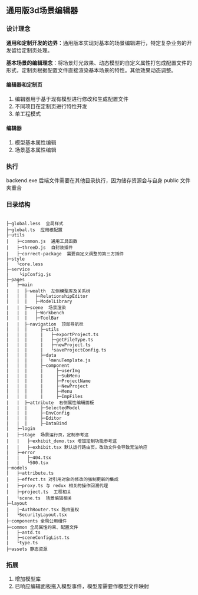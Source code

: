## 通用版3d场景编辑器

### 设计理念
**通用和定制开发的边界**：通用版本实现对基本的场景编辑进行，特定复杂业务的开发留给定制页处理。

**基本场景的编辑理念**：将场景灯光效果、动态模型的自定义属性打包成配置文件的形式，定制页根据配置文件直接渲染基本场景的特性。其他效果动态调整。



#### 编辑器和定制页
1. 编辑器用于基于现有模型进行修改和生成配置文件
2. 不同项目在定制页进行特性开发
3. 单工程模式

#### 编辑器
1. 模型基本属性编辑
2. 场景基本属性编辑

### 执行
backend.exe 后端文件需要在其他目录执行，因为储存资源会与自身 public 文件夹重合

### 目录结构
```

├─global.less  全局样式
├─global.ts  应用根配置
├─utils
|   ├─common.js  通用工具函数
|   ├─threeD.js  自封装插件
|   ├─correct-package  需要自定义调整的第三方插件
├─style
|   └core.less
├─service
|    └ipConfig.js
├─pages
|   ├─main
|   |  ├─wealth  左侧模型库及关系树
|   |  |   ├─RelationshipEditor
|   |  |   ├─ModelLibrary
|   |  ├─scene  场景渲染
|   |  |   ├─Workbench
|   |  |   ├─ToolBar
|   |  ├─navigation  顶部导航栏
|   |  |     ├─utils
|   |  |     |   ├─exportProject.ts
|   |  |     |   ├─getFileType.ts
|   |  |     |   ├─newProject.ts
|   |  |     |   └saveProjectConfig.ts
|   |  |     ├─data
|   |  |     |  └menuTemplate.js
|   |  |     ├─component
|   |  |     |     ├─userImg
|   |  |     |     ├─SubMenu
|   |  |     |     ├─ProjectName
|   |  |     |     ├─NewProject
|   |  |     |     ├─Menu
|   |  |     |     ├─ImpFiles
|   |  ├─attribute  右侧属性编辑面板
|   |  |     ├─SelectedModel
|   |  |     ├─EnvConfig
|   |  |     ├─Editor
|   |  |     ├─DataBind
|   ├─login
|   ├─stage  场景运行页，定制参考这
|   |   ├─exhibit_demo.tsx 增加定制功能参考这
|   |   ├─exhibit.tsx 默认运行路由页，改动文件会导致无法响应
|   ├─error
|   |   ├─404.tsx
|   |   └500.tsx
├─models
|   ├─attribute.ts
|   ├─effect.ts 对引用对象的修改的强制更新的集成
|   ├─proxy.ts 与 redux 相关的操作回溯代理
|   ├─project.ts  工程相关
|   └scene.ts  场景编辑相关
├─layout
|   |─AuthRouter.tsx 路由鉴权
|   └SecurityLayout.tsx
├─components 全局公用组件
├─common 全局属性约束、配置文件
|   ├─antd.ts
|   ├─sceneConfigList.ts
|   └type.ts
├─assets 静态资源
```

### 拓展
1. 增加模型库
2. 已响应编辑面板拖入模型事件，模型库需要作模型文件映射

